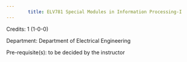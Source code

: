 ```yaml
---
        title: ELV781 Special Modules in Information Processing-I
---
```

Credits: 1 (1-0-0)

Department: Department of Electrical Engineering

Pre-requisite(s): to be decided by the instructor